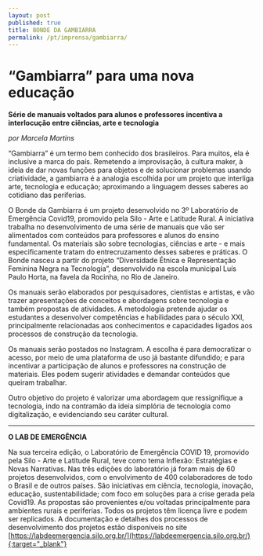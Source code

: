 ```yaml
---
layout: post
published: true
title: BONDE DA GAMBIARRA
permalink: /pt/imprensa/gambiarra/
---
```



# “Gambiarra” para uma nova educação
**Série de manuais voltados para alunos e professores incentiva a interlocução entre ciências, arte e tecnologia**

*por Marcela Martins*

“Gambiarra” é um termo bem conhecido dos brasileiros. Para muitos, ela é inclusive a marca do país. Remetendo a improvisação, à cultura maker, à ideia de dar novas funções para objetos e de solucionar problemas usando criatividade, a gambiarra é a analogia escolhida por um projeto que interliga arte, tecnologia e educação; aproximando a linguagem desses saberes ao cotidiano das periferias. 

O Bonde da Gambiarra é um projeto desenvolvido no 3º Laboratório de Emergência Covid19, promovido pela Silo - Arte e Latitude Rural. A iniciativa trabalha no desenvolvimento de uma série de manuais que vão ser alimentados com conteúdos para professores e alunos do ensino fundamental. Os materiais são sobre tecnologias, ciências e arte - e mais especificamente tratam do entrecruzamento desses saberes e práticas. O Bonde nasceu a partir do projeto “Diversidade Étnica e Representação Feminina Negra na Tecnologia”, desenvolvido na escola municipal Luís Paulo Horta, na favela da Rocinha, no Rio de Janeiro. 

Os manuais serão elaborados por pesquisadores, cientistas e artistas, e vão trazer apresentações de conceitos e abordagens sobre tecnologia e também propostas de atividades. A metodologia pretende ajudar os estudantes a desenvolver competências e habilidades para o século XXI, principalmente relacionadas aos conhecimentos e capacidades ligados aos processos de construção da tecnologia. 

Os manuais serão postados no Instagram. A escolha é para democratizar o acesso, por meio de uma plataforma de uso já bastante difundido; e para incentivar a participação de alunos e professores na construção de materiais. Eles podem sugerir atividades e demandar conteúdos que queiram trabalhar. 

Outro objetivo do projeto é valorizar uma abordagem que ressignifique a tecnologia, indo na contramão da ideia simplória de tecnologia como digitalização, e evidenciando seu caráter cultural. 

 
---

**O LAB DE EMERGÊNCIA**


Na sua terceira edição, o Laboratório de Emergência COVID 19, promovido pela Silo - Arte e Latitude Rural, teve como tema Inflexão: Estratégias e Novas Narrativas. Nas três edições do laboratório já foram mais de 60 projetos desenvolvidos, com o envolvimento de 400 colaboradores de todo o Brasil e de outros países. São iniciativas em ciência, tecnologia, inovação, educação, sustentabilidade; com foco em soluções para a crise gerada pela Covid19. As propostas são provenientes e/ou voltadas principalmente para ambientes rurais e periferias. Todos os projetos têm licença livre e podem ser replicados. A documentação e detalhes dos processos de desenvolvimento dos projetos estão disponíveis no site [https://labdeemergencia.silo.org.br/](https://labdeemergencia.silo.org.br/){:target="_blank"}
